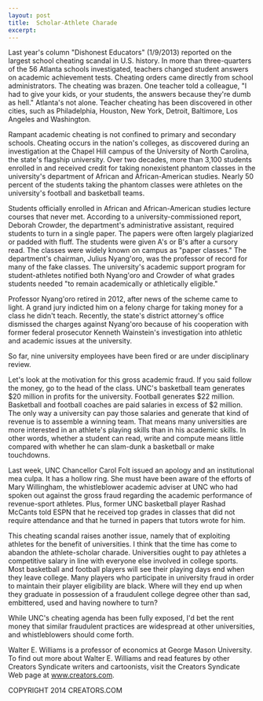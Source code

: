 ```yaml
---
layout: post
title:  Scholar-Athlete Charade
excerpt:
---
```


Last year's column "Dishonest Educators" (1/9/2013) reported on the largest school cheating scandal in U.S. history. In more than three-quarters of the 56 Atlanta schools investigated, teachers changed student answers on academic achievement tests. Cheating orders came directly from school administrators. The cheating was brazen. One teacher told a colleague, "I had to give your kids, or your students, the answers because they're dumb as hell." Atlanta's not alone. Teacher cheating has been discovered in other cities, such as Philadelphia, Houston, New York, Detroit, Baltimore, Los Angeles and Washington.

Rampant academic cheating is not confined to primary and secondary schools. Cheating occurs in the nation's colleges, as discovered during an investigation at the Chapel Hill campus of the University of North Carolina, the state's flagship university. Over two decades, more than 3,100 students enrolled in and received credit for taking nonexistent phantom classes in the university's department of African and African-American studies. Nearly 50 percent of the students taking the phantom classes were athletes on the university's football and basketball teams.

Students officially enrolled in African and African-American studies lecture courses that never met. According to a university-commissioned report, Deborah Crowder, the department's administrative assistant, required students to turn in a single paper. The papers were often largely plagiarized or padded with fluff. The students were given A's or B's after a cursory read. The classes were widely known on campus as "paper classes." The department's chairman, Julius Nyang'oro, was the professor of record for many of the fake classes. The university's academic support program for student-athletes notified both Nyang'oro and Crowder of what grades students needed "to remain academically or athletically eligible."

Professor Nyang'oro retired in 2012, after news of the scheme came to light. A grand jury indicted him on a felony charge for taking money for a class he didn't teach. Recently, the state's district attorney's office dismissed the charges against Nyang'oro because of his cooperation with former federal prosecutor Kenneth Wainstein's investigation into athletic and academic issues at the university.

 So far, nine university employees have been fired or are under disciplinary review.

Let's look at the motivation for this gross academic fraud. If you said follow the money, go to the head of the class. UNC's basketball team generates $20 million in profits for the university. Football generates $22 million. Basketball and football coaches are paid salaries in excess of $2 million. The only way a university can pay those salaries and generate that kind of revenue is to assemble a winning team. That means many universities are more interested in an athlete's playing skills than in his academic skills. In other words, whether a student can read, write and compute means little compared with whether he can slam-dunk a basketball or make touchdowns.

Last week, UNC Chancellor Carol Folt issued an apology and an institutional mea culpa. It has a hollow ring. She must have been aware of the efforts of Mary Willingham, the whistleblower academic adviser at UNC who had spoken out against the gross fraud regarding the academic performance of revenue-sport athletes. Plus, former UNC basketball player Rashad McCants told ESPN that he received top grades in classes that did not require attendance and that he turned in papers that tutors wrote for him.

This cheating scandal raises another issue, namely that of exploiting athletes for the benefit of universities. I think that the time has come to abandon the athlete-scholar charade. Universities ought to pay athletes a competitive salary in line with everyone else involved in college sports. Most basketball and football players will see their playing days end when they leave college. Many players who participate in university fraud in order to maintain their player eligibility are black. Where will they end up when they graduate in possession of a fraudulent college degree other than sad, embittered, used and having nowhere to turn?

While UNC's cheating agenda has been fully exposed, I'd bet the rent money that similar fraudulent practices are widespread at other universities, and whistleblowers should come forth.

Walter E. Williams is a professor of economics at George Mason University. To find out more about Walter E. Williams and read features by other Creators Syndicate writers and cartoonists, visit the Creators Syndicate Web page at www.creators.com.

COPYRIGHT 2014 CREATORS.COM
